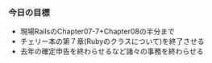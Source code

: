 ### 今日の目標
- 現場RailsのChapter07-7+Chapter08の半分まで
- チェリー本の第７章(Rubyのクラスについて)を終了させる
- 去年の確定申告を終わらせるなど諸々の事務を終わらせる

